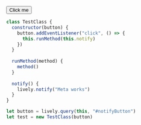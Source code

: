 <button id="notifyButton">Click me</button>

```javascript
class TestClass {
  constructor(button) {
    button.addEventListener("click", () => {
      this.runMethod(this.notify)
    })
  }
  
  runMethod(method) {
    method()
  }
  
  notify() {
    lively.notify("Meta works")
  }
}

let button = lively.query(this, "#notifyButton")
let test = new TestClass(button)
```

<script>

class TestClass {
  constructor(button) {
    button.addEventListener("click", () => {
      this.runMethod(this.notify)
    })
  }
  
  runMethod(method) {
    method()
  }
  
  notify() {
    lively.notify("Meta works")
  }
}

let button = lively.query(this, "#notifyButton")
let test = new TestClass(button)

</script>